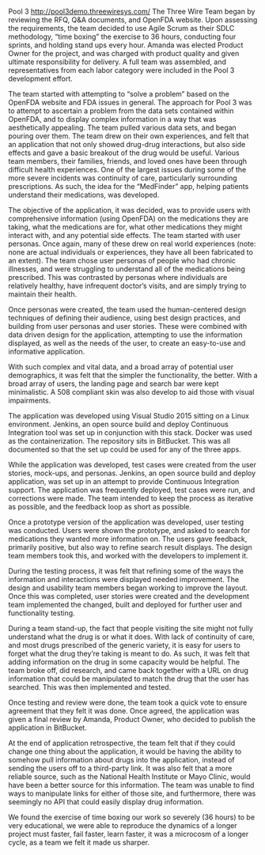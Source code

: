 Pool 3
http://pool3demo.threewiresys.com/
The Three Wire Team began by reviewing the RFQ, Q&A documents, and OpenFDA website. Upon assessing the requirements, the team decided to use Agile Scrum as their SDLC methodology, “time boxing” the exercise to 36 hours, conducting four sprints, and holding stand ups every hour. Amanda was elected Product Owner for the project, and was charged with product quality and given ultimate responsibility for delivery. A full team was assembled, and representatives from each labor category were included in the Pool 3 development effort.

The team started with attempting to “solve a problem” based on the OpenFDA website and FDA issues in general. The approach for Pool 3 was to attempt to ascertain a problem from the data sets contained within OpenFDA, and to display complex information in a way that was aesthetically appealing. The team pulled various data sets, and began pouring over them. The team drew on their own experiences, and felt that an application that not only showed drug-drug interactions, but also side effects and gave a basic breakout of the drug would be useful. Various team members, their families, friends, and loved ones have been through difficult health experiences. One of the largest issues during some of the more severe incidents was continuity of care, particularly surrounding prescriptions. As such, the idea for the “MedFinder” app, helping patients understand their medications, was developed.

The objective of the application, it was decided, was to provide users with comprehensive information (using OpenFDA) on the medications they are taking, what the medications are for, what other medications they might interact with, and any potential side effects. The team started with user personas. Once again, many of these drew on real world experiences (note: none are actual individuals or experiences, they have all been fabricated to an extent). The team chose user personas of people who had chronic illnesses, and were struggling to understand all of the medications being prescribed. This was contrasted by personas where individuals are relatively healthy, have infrequent doctor’s visits, and are simply trying to maintain their health.

Once personas were created, the team used the human-centered design techniques of defining their audience, using best design practices, and building from user personas and user stories. These were combined with data driven design for the application, attempting to use the information displayed, as well as the needs of the user, to create an easy-to-use and informative application. 

With such complex and vital data, and a broad array of potential user demographics, it was felt that the simpler the functionality, the better. With a broad array of users, the landing page and search bar were kept minimalistic. A 508 compliant skin was also develop to aid those with visual impairments. 

The application was developed using Visual Studio 2015 sitting on a Linux environment. Jenkins, an open source build and deploy Continuous Integration tool was set up in conjunction with this stack. Docker was used as the containerization. The repository sits in BitBucket. This was all documented so that the set up could be used for any of the three apps.

While the application was developed, test cases were created from the user stories, mock-ups, and personas. Jenkins, an open source build and deploy application, was set up in an attempt to provide Continuous Integration support. The application was frequently deployed, test cases were run, and corrections were made. The team intended to keep the process as iterative as possible, and the feedback loop as short as possible. 

Once a prototype version of the application was developed, user testing was conducted. Users were shown the prototype, and asked to search for medications they wanted more information on. The users gave feedback, primarily positive, but also way to refine search result displays. The design team members took this, and worked with the developers to implement it. 

During the testing process, it was felt that refining some of the ways the information and interactions were displayed needed improvement. The design and usability team members began working to improve the layout. Once this was completed, user stories were created and the development team implemented the changed, built and deployed for further user and functionality testing. 

During a team stand-up, the fact that people visiting the site might not fully understand what the drug is or what it does. With lack of continuity of care, and most drugs prescribed of the generic variety, it is easy for users to forget what the drug they’re taking is meant to do. As such, it was felt that adding information on the drug in some capacity would be helpful. The team broke off, did research, and came back together with a URL on drug information that could be manipulated to match the drug that the user has searched. This was then implemented and tested.

Once testing and review were done, the team took a quick vote to ensure agreement that they felt it was done. Once agreed, the application was given a final review by Amanda, Product Owner, who decided to publish the application in BitBucket.

At the end of application retrospective, the team felt that if they could change one thing about the application, it would be having the ability to somehow pull information about drugs into the application, instead of sending the users off to a third-party link. It was also felt that a more reliable source, such as the National Health Institute or Mayo Clinic, would have been a better source for this information. The team was unable to find ways to manipulate links for either of those site, and furthermore, there was seemingly no API that could easily display drug information. 

We found the exercise of time boxing our work so severely (36 hours) to be very educational, we were able to reproduce the dynamics of a longer project must faster, fail faster, learn faster, it was a microcosm of a longer cycle, as a team we felt it made us sharper.